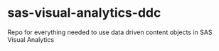 # sas-visual-analytics-ddc
Repo for everything needed to use data driven content objects in SAS Visual Analytics
